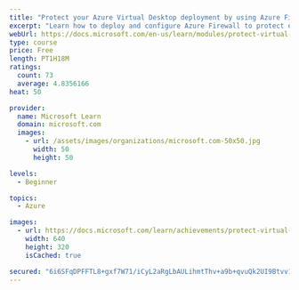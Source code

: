 ```yaml
---
title: "Protect your Azure Virtual Desktop deployment by using Azure Firewall"
excerpt: "Learn how to deploy and configure Azure Firewall to protect outbound network traffic for Azure Virtual Desktop."
webUrl: https://docs.microsoft.com/en-us/learn/modules/protect-virtual-desktop-deployment-azure-firewall/
type: course
price: Free
length: PT1H18M
ratings:
  count: 73
  average: 4.8356166
heat: 50

provider:
  name: Microsoft Learn
  domain: microsoft.com
  images:
    - url: /assets/images/organizations/microsoft.com-50x50.jpg
      width: 50
      height: 50

levels:
  - Beginner

topics:
  - Azure

images:
  - url: https://docs.microsoft.com/learn/achievements/protect-virtual-desktop-deployment-azure-firewall-social.png
    width: 640
    height: 320
    isCached: true

secured: "6i6SFqDPFFTL8+gxf7W71/iCyL2aRgLbAULihmtThv+a9b+qvuQk2UI9Btvv1Xg1RJtcQAvmoJQHdpDGa8Cc75O8/4EggK9i3RCjDlfOfGxvWmHFzcvfYzXQL7ceNaFTEJZE1Bu/YLYWmQ72PIV2xSHvzq+yz9vVzUrxwKyYQFe6Wd8mCSwyflhK8enpysvh5fJzdYJbXnRDG6KYRSOGD2wh1lYvjKC5IfINlFXdFY3q6pHURMx7FJE2kqaSffQNa7GziyFcwGWcOSOKn3CPWXK20W9dH7TXMLcTqtq3QHt34PHb7bxyEJ7f5KxTnCVRo9lU1c5x6vuHaJFnCcBqwEb6XF6pDyYw+oa9pk/rujz7+lmACjav/pMpsjws3xLC4wwnQAiYLT7eadjOGDcovXWQRgNx2W0IzzFWgx+WjTw=;jHgxMoDsQ7JdJQgcMjHdTg=="
---
```



